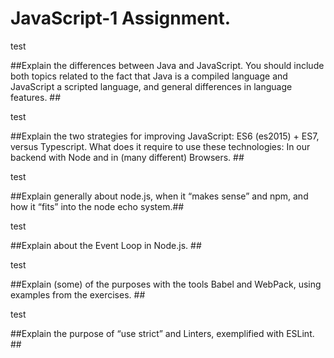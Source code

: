 # JavaScript-1 Assignment. #

test

##Explain the differences between Java and JavaScript. You should include both topics related to the fact that Java is a compiled language and JavaScript a scripted language, and general differences in language features. ##

test

##Explain the two strategies for improving JavaScript: ES6 (es2015) + ES7, versus Typescript. What does it require to use these technologies: In our backend with Node and in (many different) Browsers. ##

test

##Explain generally about node.js, when it “makes sense” and npm, and how it “fits” into the node echo system.##

test

##Explain about the Event Loop in Node.js. ##

test

##Explain (some) of the purposes with the tools Babel and WebPack, using  examples from the exercises. ##

test

##Explain the purpose of “use strict” and Linters, exemplified with ESLint. ##